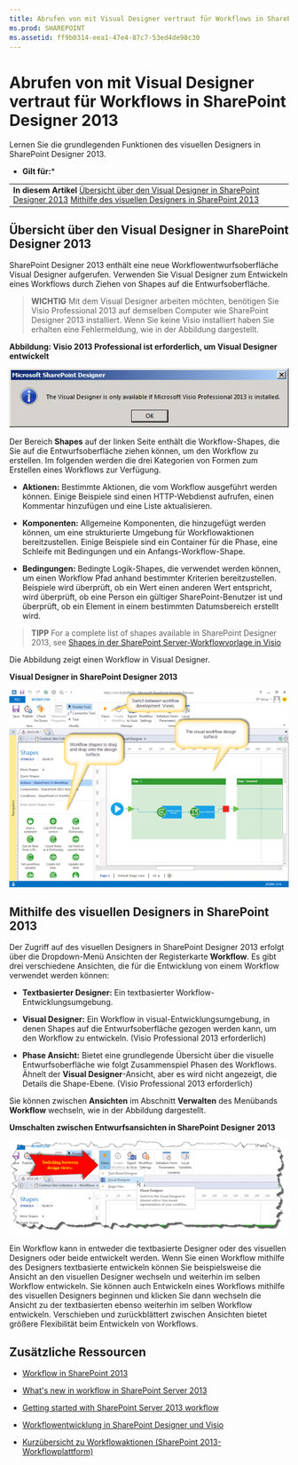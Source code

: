 ```yaml
---
title: Abrufen von mit Visual Designer vertraut für Workflows in SharePoint Designer 2013
ms.prod: SHAREPOINT
ms.assetid: ff9b0314-eea1-47e4-87c7-53ed4de98c30
---
```




# Abrufen von mit Visual Designer vertraut für Workflows in SharePoint Designer 2013
Lernen Sie die grundlegenden Funktionen des visuellen Designers in SharePoint Designer 2013.
 * **Gilt für:*** 
  
    
    


||
|:-----|
|**In diesem Artikel**          [Übersicht über den Visual Designer in SharePoint Designer 2013](#section1)           [Mithilfe des visuellen Designers in SharePoint 2013](#section2)          |
   

## Übersicht über den Visual Designer in SharePoint Designer 2013
<a name="section1"> </a>

SharePoint Designer 2013 enthält eine neue Workflowentwurfsoberfläche Visual Designer aufgerufen. Verwenden Sie Visual Designer zum Entwickeln eines Workflows durch Ziehen von Shapes auf die Entwurfsoberfläche.
  
    
    

> **WICHTIG**
> Mit dem Visual Designer arbeiten möchten, benötigen Sie Visio Professional 2013 auf demselben Computer wie SharePoint Designer 2013 installiert. Wenn Sie keine Visio installiert haben Sie erhalten eine Fehlermeldung, wie in der Abbildung dargestellt.
  
    
    


**Abbildung: Visio 2013 Professional ist erforderlich, um Visual Designer entwickelt**

  
    
    

  
    
    
![Visual Designer nicht ohne Visio verfügbar](images/SPD15-VisualDesigner1.png)
  
    
    
Der Bereich **Shapes** auf der linken Seite enthält die Workflow-Shapes, die Sie auf die Entwurfsoberfläche ziehen können, um den Workflow zu erstellen. Im folgenden werden die drei Kategorien von Formen zum Erstellen eines Workflows zur Verfügung.
  
    
    

- **Aktionen:** Bestimmte Aktionen, die vom Workflow ausgeführt werden können. Einige Beispiele sind einen HTTP-Webdienst aufrufen, einen Kommentar hinzufügen und eine Liste aktualisieren.
    
  
- **Komponenten:** Allgemeine Komponenten, die hinzugefügt werden können, um eine strukturierte Umgebung für Workflowaktionen bereitzustellen. Einige Beispiele sind ein Container für die Phase, eine Schleife mit Bedingungen und ein Anfangs-Workflow-Shape.
    
  
- **Bedingungen:** Bedingte Logik-Shapes, die verwendet werden können, um einen Workflow Pfad anhand bestimmter Kriterien bereitzustellen. Beispiele wird überprüft, ob ein Wert einen anderen Wert entspricht, wird überprüft, ob eine Person ein gültiger SharePoint-Benutzer ist und überprüft, ob ein Element in einem bestimmten Datumsbereich erstellt wird.
    
  

    
> **TIPP**
> For a complete list of shapes available in SharePoint Designer 2013, see  [Shapes in der SharePoint Server-Workflowvorlage in Visio](shapes-in-the-sharepoint-server-workflow-template-in-visio.md)
  
    
    

Die Abbildung zeigt einen Workflow in Visual Designer.
  
    
    

**Visual Designer in SharePoint Designer 2013**

  
    
    

  
    
    
![Visual Designer in SharePoint Designer 2013](images/SPD15-VisualDesigner2.png)
  
    
    

  
    
    

  
    
    

## Mithilfe des visuellen Designers in SharePoint 2013
<a name="section2"> </a>

Der Zugriff auf des visuellen Designers in SharePoint Designer 2013 erfolgt über die Dropdown-Menü Ansichten der Registerkarte **Workflow**. Es gibt drei verschiedene Ansichten, die für die Entwicklung von einem Workflow verwendet werden können:
  
    
    

- **Textbasierter Designer:** Ein textbasierter Workflow-Entwicklungsumgebung.
    
  
- **Visual Designer:** Ein Workflow in visual-Entwicklungsumgebung, in denen Shapes auf die Entwurfsoberfläche gezogen werden kann, um den Workflow zu entwickeln. (Visio Professional 2013 erforderlich)
    
  
- **Phase Ansicht:** Bietet eine grundlegende Übersicht über die visuelle Entwurfsoberfläche wie folgt Zusammenspiel Phasen des Workflows. Ähnelt der **Visual Designer**-Ansicht, aber es wird nicht angezeigt, die Details die Shape-Ebene. (Visio Professional 2013 erforderlich)
    
  
Sie können zwischen **Ansichten** im Abschnitt **Verwalten** des Menübands **Workflow** wechseln, wie in der Abbildung dargestellt.
  
    
    

**Umschalten zwischen Entwurfsansichten in SharePoint Designer 2013**

  
    
    

  
    
    
![Umschalten zwischen Entwurfsansichten.](images/SPD15-VisualDesigner3.png)
  
    
    
Ein Workflow kann in entweder die textbasierte Designer oder des visuellen Designers oder beide entwickelt werden. Wenn Sie einen Workflow mithilfe des Designers textbasierte entwickeln können Sie beispielsweise die Ansicht an den visuellen Designer wechseln und weiterhin im selben Workflow entwickeln. Sie können auch Entwickeln eines Workflows mithilfe des visuellen Designers beginnen und klicken Sie dann wechseln die Ansicht zu der textbasierten ebenso weiterhin im selben Workflow entwickeln. Verschieben und zurückblättert zwischen Ansichten bietet größere Flexibilität beim Entwickeln von Workflows.
  
    
    

## Zusätzliche Ressourcen
<a name="bk_addresources"> </a>


-  [Workflow in SharePoint 2013 ](http://technet.microsoft.com/de-de/sharepoint/jj556245.aspx)
    
  
-  [What's new in workflow in SharePoint Server 2013](http://msdn.microsoft.com/library/6ab8a28b-fa2f-4530-8b55-a7f663bf15ea.aspx)
    
  
-  [Getting started with SharePoint Server 2013 workflow](http://msdn.microsoft.com/library/cc73be76-a329-449f-90ab-86822b1c2ee8.aspx)
    
  
-  [Workflowentwicklung in SharePoint Designer und Visio](workflow-development-in-sharepoint-designer-and-visio.md)
    
  
-  [Kurzübersicht zu Workflowaktionen (SharePoint 2013-Workflowplattform)](workflow-actions-quick-reference-sharepoint-2013-workflow-platform.md)
    
  
